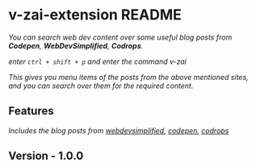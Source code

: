 # v-zai-extension README

_You can search web dev content over some useful blog posts from **Codepen**, **WebDevSimplified**, **Codrops**._

_enter `ctrl + shift + p` and enter the command v-zai_

_This gives you menu items of the posts from the above mentioned sites, and you can search over them for the required content._

## Features

_Includes the blog posts from [webdevsimplified](https://blog.webdevsimplified.com), [codepen](https://blog.codepen.io/), [codrops](https://tympanus.net/codrops/category/articles/)_

## Version - 1.0.0
